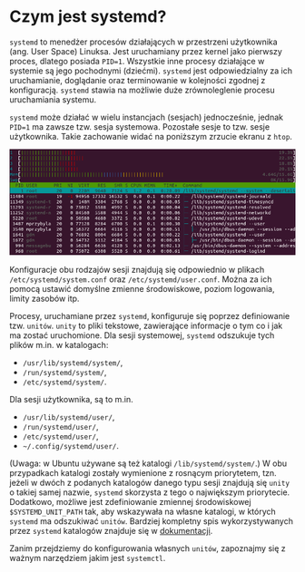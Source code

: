 # Czym jest systemd?

`systemd` to menedżer procesów działających w przestrzeni użytkownika (ang. User Space) Linuksa. Jest uruchamiany przez kernel jako pierwszy proces, dlatego posiada `PID=1`. Wszystkie inne procesy działające w systemie są jego pochodnymi (dziećmi). `systemd` jest odpowiedzialny za ich uruchamianie, doglądanie oraz terminowanie w kolejności zgodnej z konfiguracją. `systemd` stawia na możliwie duże zrównoleglenie procesu uruchamiania systemu.

`systemd` może działać w wielu instancjach (sesjach) jednocześnie, jednak `PID=1` ma zawsze tzw. sesja systemowa. Pozostałe sesje to tzw. sesje użytkownika. Takie zachowanie widać na poniższym zrzucie ekranu z `htop`.

![](img/htop.png "Wynik htop pokazujący sesje systemd")

Konfiguracje obu rodzajów sesji znajdują się odpowiednio w plikach `/etc/systemd/system.conf` oraz `/etc/systemd/user.conf`. Można za ich pomocą ustawić domyślne zmienne środowiskowe, poziom logowania, limity zasobów itp.

Procesy, uruchamiane przez `systemd`, konfiguruje się poprzez definiowanie tzw. `unitów`. `unity` to pliki tekstowe, zawierające informacje o tym co i jak ma zostać uruchomione. Dla sesji systemowej, `systemd` odszukuje tych plików m.in. w katalogach:

- `/usr/lib/systemd/system/`,
- `/run/systemd/system/`,
- `/etc/systemd/system/`.

Dla sesji użytkownika, są to m.in.

- `/usr/lib/systemd/user/`,
- `/run/systemd/user/`,
- `/etc/systemd/user/`,
- `~/.config/systemd/user/`.

(Uwaga: w Ubuntu używane są też katalogi `/lib/systemd/system/`.) W obu przypadkach katalogi zostały wymienione z rosnącym priorytetem, tzn. jeżeli w dwóch z podanych katalogów danego typu sesji znajdują się `unity` o takiej samej nazwie, `systemd` skorzysta z tego o największym priorytecie. Dodatkowo, możliwe jest zdefiniowanie zmiennej środowiskowej `$SYSTEMD_UNIT_PATH` tak, aby wskazywała na własne katalogi, w których `systemd` ma odszukiwać `unitów`. Bardziej kompletny spis wykorzystywanych przez `systemd` katalogów znajduje się w [dokumentacji](https://www.freedesktop.org/software/systemd/man/systemd.unit.html#Unit%20File%20Load%20Path).

Zanim przejdziemy do konfigurowania własnych `unitów`, zapoznajmy się z ważnym narzędziem jakim jest `systemctl`.
